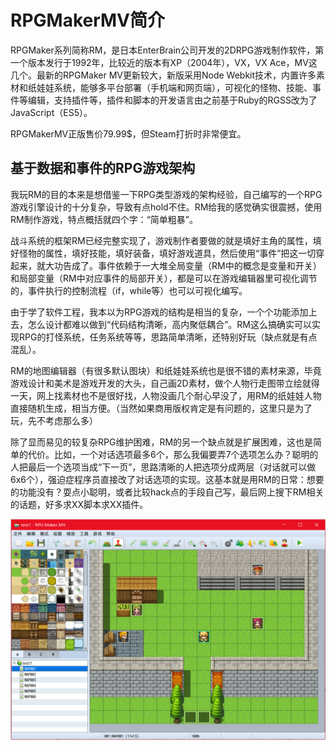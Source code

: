 # RPGMakerMV简介

RPGMaker系列简称RM，是日本EnterBrain公司开发的2DRPG游戏制作软件，第一个版本发行于1992年，比较近的版本有XP（2004年），VX，VX Ace，MV这几个。最新的RPGMaker MV更新较大，新版采用Node Webkit技术，内置许多素材和纸娃娃系统，能够多平台部署（手机端和网页端），可视化的怪物、技能、事件等编辑，支持插件等，插件和脚本的开发语言由之前基于Ruby的RGSS改为了JavaScript（ES5）。

RPGMakerMV正版售价79.99$，但Steam打折时非常便宜。

## 基于数据和事件的RPG游戏架构

我玩RM的目的本来是想借鉴一下RPG类型游戏的架构经验，自己编写的一个RPG游戏引擎设计的十分复杂，导致有点hold不住。RM给我的感觉确实很震撼，使用RM制作游戏，特点概括就四个字：“简单粗暴”。

战斗系统的框架RM已经完整实现了，游戏制作者要做的就是填好主角的属性，填好怪物的属性，填好技能，填好装备，填好游戏道具，然后使用“事件”把这一切穿起来，就大功告成了。事件依赖于一大堆全局变量（RM中的概念是变量和开关）和局部变量（RM中对应事件的局部开关），都是可以在游戏编辑器里可视化调节的，事件执行的控制流程（if，while等）也可以可视化编写。

由于学了软件工程，我本以为RPG游戏的结构是相当的复杂，一个个功能添加上去，怎么设计都难以做到“代码结构清晰，高内聚低耦合”。RM这么搞确实可以实现RPG的打怪系统，任务系统等等，思路简单清晰，还特别好玩（缺点就是有点混乱）。

RM的地图编辑器（有很多默认图块）和纸娃娃系统也是很不错的素材来源，毕竟游戏设计和美术是游戏开发的大头，自己画2D素材，做个人物行走图带立绘就得一天，网上找素材也不是很好找，人物没画几个耐心早没了，用RM的纸娃娃人物直接随机生成，相当方便。（当然如果商用版权肯定是有问题的，这里只是为了玩，先不考虑那么多）

除了显而易见的较复杂RPG维护困难，RM的另一个缺点就是扩展困难，这也是简单的代价。比如，一个对话选项最多6个，那么我偏要弄7个选项怎么办？聪明的人把最后一个选项当成“下一页”，思路清晰的人把选项分成两层（对话就可以做6x6个），强迫症程序员直接改了对话选项的实现。这基本就是用RM的日常：想要的功能没有？耍点小聪明，或者比较hack点的手段自己写，最后网上搜下RM相关的话题，好多求XX脚本求XX插件。

![](res/1.png)
